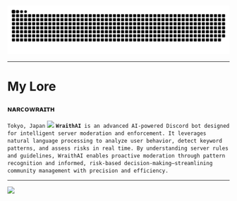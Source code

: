 <p align="center">
    <a href="https://uwu.gal"><img src="https://raw.githubusercontent.com/ijsbol/ijsbol/refs/heads/output/github-contribution-grid-snake-dark.svg"></a>
</p>
<hr>
<h1>My Lore</h1>
<h3><b><a style="text-decoration: none;" href="https://t.me/narcowraith">ɴᴀʀᴄᴏᴡʀᴀɪᴛʜ</a></b></h3>
<code>Tokyo, Japan</code>

<img src="https://i.ibb.co/LzdwwLmq/SLQ6-IZAMLLXD.png">
<code><b>WraithAI</b> is an advanced AI-powered Discord bot designed for intelligent server moderation and enforcement. It leverages natural language processing to analyze user behavior, detect keyword patterns, and assess risks in real time. By understanding server rules and guidelines, WraithAI enables proactive moderation through pattern recognition and informed, risk-based decision-making—streamlining community management with precision and efficiency.</code>


<hr>
<a href="https://discord.gg/cartel"><img src="https://i.ibb.co/235NnH3p/correctbanner.webp"/></a>
